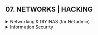 ## 07. NETWORKS | HACKING

<details>
<summary> Networking & DIY NAS (for Netadmin) </summary>

### Networks & Servers
- 101s misc.
    - **Routers**: *40 minutes...* ~ [Your home router SUCKS!! (use pfSense instead)](https://youtu.be/lUzSsX4T4WQ) @ Network Chuck- Latency ~ [Latency afap](https://youtu.be/UWeMWIoUWQA) @ Techquickie
    - Tarifas ~ [Consejos para elegir la MEJOR TARIFA de FIBRA y MÓVIL](https://youtu.be/tDT9XAi8G40) @ Xataka TV
- **Server** stuff
    - bit weird: [I put a computer in my computer](https://youtu.be/cVWF3u-y-Zg) @ Jeff Geerling --> Server's IP KVM = Internet Protocol Keyboard Video Mouse | Remote KVM connection to a computer over a network |
- **HomeLab** stuff
- VPNs <!--setup in Win and Lin-->
- VPSs: [Best VPS hosting providers of 2022](https://www.techradar.com/news/best-vps-hosting) @ Tech Radar


### DIY NAS
- DIY_NAS aka 'Home Server' <!--'20.3 ~ Tinkering'-->

</details>

<details>
<summary> Information Security </summary>

### Hacking fundamentals
- Hacking...
    - Cybersecurity... ~ [Dejo que ataquen mi servidor y acaba mal](https://youtu.be/lAByu20XJt4) @ Ringa Tech
    - [Let's hack your home network // FREE CCNA // EP 9](https://youtu.be/80vIin4xGp8) @ Network Chuck
    - [Create your own Hacking Lab and Hack your first Machine! (Disposable Kali Linux)](https://youtu.be/ir3QhZp8864)
    - [How Hackers Hack Companies With Microsoft Office](https://youtu.be/_O1zfm5wavo) @ Marcus Hutchins
    - [How do hackers hide themselves? - staying anonymous online](https://youtu.be/BWVyp0wYpgA) @ Grant Collins
    - ['Nmap' Tutorial to find Network Vulnerabilities](https://youtu.be/4t4kBkMsDbQ) @ Network Chuck

### Malware + Pentesting
- Digital Forensics: [Magnet AXIOM Forensics](https://www.magnetforensics.com/products/magnet-axiom/)
- Jailbreaking: consoles & mobiles rootin <!--see other sections-->
- Malware ($python)
    - Pretty bad video but still... [Comparison: Computer Viruses](https://youtu.be/VqgE7WO3RSQ). Dawg we need to show the actual guns here.
    - [New 'Borat' Malware?](https://youtu.be/4EKksK_maTM) @ Seytonic
    - [I created malware with **Python** (it's SCARY easy!!)](https://youtu.be/UtMMjXOlRQc) @ Network Chuck
    - [Can They Defeat My Homemade Virus?](https://youtu.be/tswtqG8c_P0) @ Basically Homeless

### Scambaiting
- @ Engineer Man
    - [Using My Python Skills To Punish Credit Card Scammers](https://youtu.be/StmNWzHbQJU)
- @ Kitboga
    - [Scam Call Turns NUCLEAR Over Expected $1M Fortune](https://youtu.be/_Ma5RY2bG38)
    - [Spending All My Money While Scammers Watch (they're furious)](https://youtu.be/K8weeeK-BPQ)
    - [These Tech Scammers Can't Figure Out What To Say](https://youtu.be/LXNiNuvWDJQ)
    - [This AI Brings Down Scammer Call Centers (in world record time)](https://youtu.be/coNjpBa5m1E)
    - [When Scammers Lose Thousands To Ransomware](https://youtu.be/yjkPb2mU0DU)
    - [Will Scammers Notice Windows 'Really Good' Edition?](https://youtu.be/F0peLpovDB8)
- @ Scambaiter
    - [Filling Out A Scammers Form, But With HIS OWN REAL Details!](https://youtu.be/xLyrc_JZmF4)
- @ Scammer Payback
    - [First ever Anti-Scam Call Center](https://youtu.be/_u_JTddAYes)
    - ~~[We Created the First Ever ANTI-SCAM Call Center](https://youtu.be/_u_JTddAYes)~~
- @ Scammer Revolts
    - (!!!) ~ [How to Scambait and Expose a Tech Support Scammer!](https://youtu.be/orEUCHTvmW0)
- @ The Engineer Man
    - [Showing a Craiglist scammer who's the boss using Python](https://youtu.be/UtNYzv8gLbs)

</details>